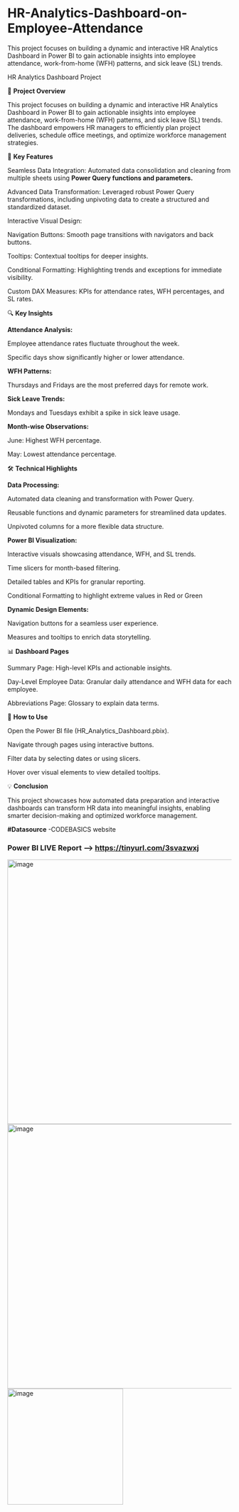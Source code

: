 # HR-Analytics-Dashboard-on-Employee-Attendance
This project focuses on building a dynamic and interactive HR Analytics Dashboard in Power BI to gain actionable insights into employee attendance, work-from-home (WFH) patterns, and sick leave (SL) trends. 

HR Analytics Dashboard Project

🚀 **Project Overview**

This project focuses on building a dynamic and interactive HR Analytics Dashboard in Power BI to gain actionable insights into employee attendance, work-from-home (WFH) patterns, and sick leave (SL) trends. The dashboard empowers HR managers to efficiently plan project deliveries, schedule office meetings, and optimize workforce management strategies.

🎯 **Key Features**

Seamless Data Integration: Automated data consolidation and cleaning from multiple sheets using **Power Query functions and parameters.**

Advanced Data Transformation: Leveraged robust Power Query transformations, including unpivoting data to create a structured and standardized dataset.

Interactive Visual Design:

Navigation Buttons: Smooth page transitions with navigators and back buttons.

Tooltips: Contextual tooltips for deeper insights.

Conditional Formatting: Highlighting trends and exceptions for immediate visibility.

Custom DAX Measures: KPIs for attendance rates, WFH percentages, and SL rates.

🔍 **Key Insights**

**Attendance Analysis:**

Employee attendance rates fluctuate throughout the week.

Specific days show significantly higher or lower attendance.

**WFH Patterns:**

Thursdays and Fridays are the most preferred days for remote work.

**Sick Leave Trends:**

Mondays and Tuesdays exhibit a spike in sick leave usage.

**Month-wise Observations:**

June: Highest WFH percentage.

May: Lowest attendance percentage.

🛠️ **Technical Highlights**

**Data Processing:**

Automated data cleaning and transformation with Power Query.

Reusable functions and dynamic parameters for streamlined data updates.

Unpivoted columns for a more flexible data structure.

**Power BI Visualization:**

Interactive visuals showcasing attendance, WFH, and SL trends.

Time slicers for month-based filtering.

Detailed tables and KPIs for granular reporting.

Conditional Formatting to highlight extreme values in Red or Green 

**Dynamic Design Elements:**

Navigation buttons for a seamless user experience.

Measures and tooltips to enrich data storytelling.

📊 **Dashboard Pages**

Summary Page: High-level KPIs and actionable insights.

Day-Level Employee Data: Granular daily attendance and WFH data for each employee.

Abbreviations Page: Glossary to explain data terms.

🚧 **How to Use**

Open the Power BI file (HR_Analytics_Dashboard.pbix).

Navigate through pages using interactive buttons.

Filter data by selecting dates or using slicers.

Hover over visual elements to view detailed tooltips.


💡 **Conclusion**

This project showcases how automated data preparation and interactive dashboards can transform HR data into meaningful insights, enabling smarter decision-making and optimized workforce management.

**#Datasource** -CODEBASICS website
### Power BI LIVE Report --> https://tinyurl.com/3svazwxj

<img width="593" alt="image" src="https://github.com/user-attachments/assets/2b3743d4-a612-4589-9a69-d01f871b4d20" />


<img width="593" alt="image" src="https://github.com/user-attachments/assets/43891e14-bea2-4b3f-8d45-77f30569b60a" />


<img width="260" alt="image" src="https://github.com/user-attachments/assets/6c702d6b-81f3-4c86-a85a-d6c7d3ee1f0d" />





